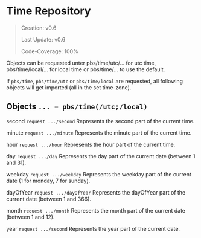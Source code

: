 # Time Repository

> Creation: v0.6
> 
> Last Update: v0.6
> 
> Code-Coverage: 100%

Objects can be requested unter pbs/time/utc/... for utc time, pbs/time/local/... for local time or pbs/time/... to use the default. 

If `pbs/time`, `pbs/time/utc` or `pbs/time/local` are requested, all following objects will get imported (all in the set time-zone).

## Objects `... = pbs/time(/utc;/local)`

second `request .../second` Represents the second part of the current time.

minute `request .../minute` Represents the minute part of the current time.

hour `request .../hour` Represents the hour part of the current time.

day `request .../day` Represents the day part of the current date (between 1 and 31).

weekday `request .../weekday` Represents the weekday part of the current date (1 for monday, 7 for sunday).

dayOfYear `request .../dayOfYear` Represents the dayOfYear part of the current date (between 1 and 366).

month `request .../month` Represents the month part of the current date (between 1 and 12).

year `request .../second` Represents the year part of the current date.
